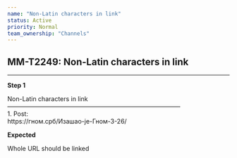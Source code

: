 ```yaml
---
name: "Non-Latin characters in link"
status: Active
priority: Normal
team_ownership: "Channels"
---
```


## MM-T2249: Non-Latin characters in link

---

**Step 1**

Non-Latin characters in link\
————————————————————————————\
1\. Post:\
https\://гном.срб/Изашао-је-Гном-3-26/

**Expected**

Whole URL should be linked
